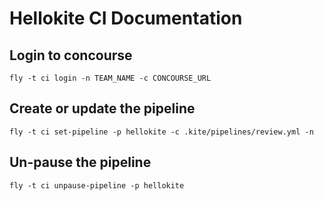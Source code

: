 # Hellokite CI Documentation

## Login to concourse
```
fly -t ci login -n TEAM_NAME -c CONCOURSE_URL
```

## Create or update the pipeline
```
fly -t ci set-pipeline -p hellokite -c .kite/pipelines/review.yml -n
```

## Un-pause the pipeline
```
fly -t ci unpause-pipeline -p hellokite
```
